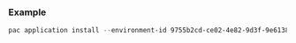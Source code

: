### Example

```powershell
pac application install --environment-id 9755b2cd-ce02-4e82-9d3f-9e61384c5382 --application-list c:\home\applicationslist.json
```
